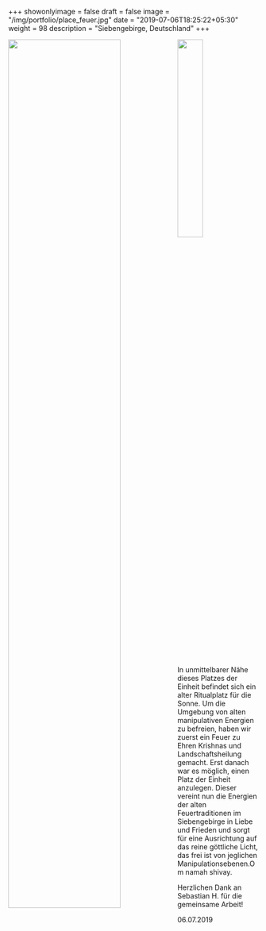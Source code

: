 +++
showonlyimage = false
draft = false
image = "/img/portfolio/place_feuer.jpg"
date = "2019-07-06T18:25:22+05:30"
weight = 98
description = "Siebengebirge, Deutschland"
+++


<img src="/img/portfolio/place_feuer.jpg" width=67%  align="left"/>
<img src="/img/portfolio/lybie_kniend.jpg" width=32%/>

In unmittelbarer Nähe dieses Platzes der Einheit befindet sich ein alter Ritualplatz für die Sonne. Um die Umgebung von alten manipulativen Energien zu befreien, haben wir zuerst ein Feuer zu Ehren Krishnas und Landschaftsheilung gemacht. Erst danach war es möglich, einen Platz der Einheit anzulegen. Dieser vereint nun die Energien der alten Feuertraditionen im Siebengebirge in Liebe und Frieden und sorgt für eine Ausrichtung auf das reine göttliche Licht, das frei ist von jeglichen Manipulationsebenen.Om namah shivay.

Herzlichen Dank an Sebastian H. für die gemeinsame Arbeit!

06.07.2019
